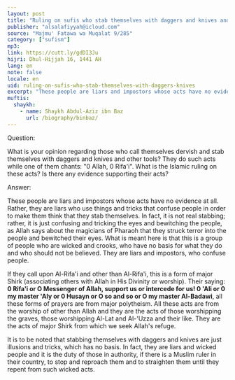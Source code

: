 ```yaml
---
layout: post
title: "Ruling on sufis who stab themselves with daggers and knives and other tools"
publisher: "alsalafiyyah@icloud.com"
source: "Majmu' Fatawa wa Muqalat 9/285"
category: ["sufism"]
mp3: 
link: https://cutt.ly/gdDI3Ju
hijri: Dhul-Hijjah 16, 1441 AH
lang: en
note: false
locale: en
uid: ruling-on-sufis-who-stab-themselves-with-daggers-knives
excerpt: "These people are liars and impostors whose acts have no evidence at all. Rather, they are liars who use things and tricks that confuse people in order to make them think that they stab themselves."
muftis:
  shaykh: 
    - name: Shaykh Abdul-Aziz ibn Baz
      url: /biography/binbaz/
---
```


Question:

What is your opinion regarding those who call themselves dervish and stab themselves with daggers and knives and other tools? They do such acts while one of them chants: "0 Allah, 0 Rifa'i". What is the Islamic ruling on these acts? Is there any evidence supporting their acts? 

Answer:

These people are liars and impostors whose acts have no evidence at all. Rather, they are liars who use things and tricks that confuse people in order to make them think that they stab themselves. In fact, it is not real stabbing; rather, it is just confusing and tricking the eyes and bewitching the people, as Allah says about the magicians of Pharaoh that they struck terror into the people and bewitched their eyes. What is meant here is that this is a group of people who are wicked and crooks, who have no basis for what they do and who should not be believed. They are liars and impostors, who confuse people. 

If they call upon Al-Rifa'i and other than Al-Rifa'i, this is a form of major Shirk (associating others with Allah in His Divinity or worship). Their saying: **0 Rifa'i or O Messenger of Allah, support us or intercede for us! 0 'Ali or 0 my master 'Aly or 0 Husayn or O so and so or O my master Al-Badawi**, all these forms of prayers are from major polytheism. All these acts are from the worship of other than Allah and they are the acts of those worshipping the graves, those worshipping Al-Lat and Al-'Uzza and their like. They are the acts of major Shirk from which we seek Allah's refuge. 

It is to be noted that stabbing themselves with daggers and knives are just illusions and tricks, which has no basis. In fact, they are liars and wicked people and it is the duty of those in authority, if there is a Muslim ruler in their country, to stop and reproach them and to straighten them until they repent from such wicked acts. 
